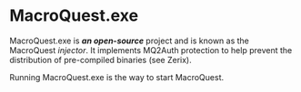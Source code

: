 # MacroQuest.exe

MacroQuest.exe is _**an open-source**_ project and is known as the MacroQuest _injector_. It implements MQ2Auth protection to help prevent the distribution of pre-compiled binaries \(see Zerix\).

Running MacroQuest.exe is the way to start MacroQuest.

